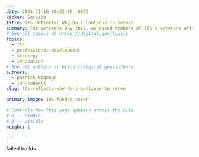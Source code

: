 ```yaml
---
date: 2021-11-10 10:25:00 -0500
kicker: Service
title: TTS Reflects: Why Do I Continue To Serve?
summary: For Veterans Day 2021, we asked members of TTS’s Veterans affinity group to write one or two paragraphs in response to the question, Why do I continue to serve?
# See all topics at https://digital.gov/topics
topics:
  - tts
  - professional-development
  - strategy
  - innovation
# See all authors at https://digital.gov/authors
authors:
  - patrick-kigongo
  - jon-roberts
slug: tts-reflects-why-do-i-continue-to-serve

primary_image: 10x-funded-cover

# Controls how this page appears across the site
# 0 -- hidden
# 1 -- visible
weight: 1

---
```


failed builds
